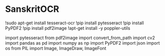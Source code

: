 # SanskritOCR
!sudo apt-get install tesseract-ocr
!pip install pytesseract
!pip install PyPDF2
!pip install pdf2image
!apt-get install -y poppler-utils

import pytesseract
from pdf2image import convert_from_path
import cv2
import pandas as pd
import numpy as np
import PyPDF2
import json
import os
from PIL import Image, ImageDraw, ImageFont

